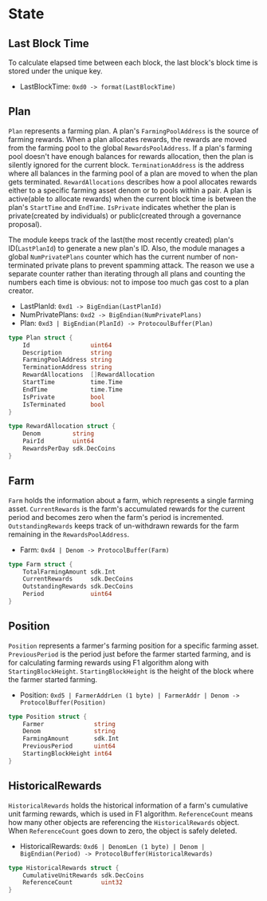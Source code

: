 <!-- order: 2 -->

# State

## Last Block Time

To calculate elapsed time between each block, the last block's block time is
stored under the unique key.

* LastBlockTime: `0xd0 -> format(LastBlockTime)`

## Plan

`Plan` represents a farming plan.
A plan's `FarmingPoolAddress` is the source of farming rewards.
When a plan allocates rewards, the rewards are moved from the farming pool to
the global `RewardsPoolAddress`.
If a plan's farming pool doesn't have enough balances for rewards allocation,
then the plan is silently ignored for the current block.
`TerminationAddress` is the address where all balances in the farming pool of
a plan are moved to when the plan gets terminated.
`RewardAllocations` describes how a pool allocates rewards either to a specific
farming asset denom or to pools within a pair.
A plan is active(able to allocate rewards) when the current block time is
between the plan's `StartTime` and `EndTime`.
`IsPrivate` indicates whether the plan is private(created by individuals) or
public(created through a governance proposal).

The module keeps track of the last(the most recently created) plan's
ID(`LastPlanId`) to generate a new plan's ID.
Also, the module manages a global `NumPrivatePlans` counter which has the
current number of non-terminated private plans to prevent spamming attack.
The reason we use a separate counter rather than iterating through all plans
and counting the numbers each time is obvious: not to impose too much gas cost
to a plan creator.

* LastPlanId: `0xd1 -> BigEndian(LastPlanId)`
* NumPrivatePlans: `0xd2 -> BigEndian(NumPrivatePlans)`
* Plan: `0xd3 | BigEndian(PlanId) -> ProtocoulBuffer(Plan)`

```go
type Plan struct {
    Id                 uint64
    Description        string
    FarmingPoolAddress string
    TerminationAddress string
    RewardAllocations  []RewardAllocation
    StartTime          time.Time
    EndTime            time.Time
    IsPrivate          bool
    IsTerminated       bool
}

type RewardAllocation struct {
    Denom         string
    PairId        uint64
    RewardsPerDay sdk.DecCoins
}
```

## Farm

`Farm` holds the information about a farm, which represents a single farming
asset.
`CurrentRewards` is the farm's accumulated rewards for the current period and
becomes zero when the farm's period is incremented.
`OutstandingRewards` keeps track of un-withdrawn rewards for the farm remaining
in the `RewardsPoolAddress`.

* Farm: `0xd4 | Denom -> ProtocolBuffer(Farm)`

```go
type Farm struct {
    TotalFarmingAmount sdk.Int
    CurrentRewards     sdk.DecCoins
    OutstandingRewards sdk.DecCoins
    Period             uint64
}
```

## Position

`Position` represents a farmer's farming position for a specific farming asset.
`PreviousPeriod` is the period just before the farmer started farming, and is
for calculating farming rewards using F1 algorithm along with
`StartingBlockHeight`.
`StartingBlockHeight` is the height of the block where the farmer started
farming.

* Position: `0xd5 | FarmerAddrLen (1 byte) | FarmerAddr | Denom -> ProtocolBuffer(Position)`

```go
type Position struct {
    Farmer              string
    Denom               string
    FarmingAmount       sdk.Int
    PreviousPeriod      uint64
    StartingBlockHeight int64
}
```

## HistoricalRewards

`HistoricalRewards` holds the historical information of a farm's cumulative
unit farming rewards, which is used in F1 algorithm.
`ReferenceCount` means how many other objects are referencing the
`HistoricalRewards` object.
When `ReferenceCount` goes down to zero, the object is safely deleted.

* HistoricalRewards: `0xd6 | DenomLen (1 byte) | Denom | BigEndian(Period) -> ProtocolBuffer(HistoricalRewards)`

```go
type HistoricalRewards struct {
    CumulativeUnitRewards sdk.DecCoins
    ReferenceCount        uint32
}
```
